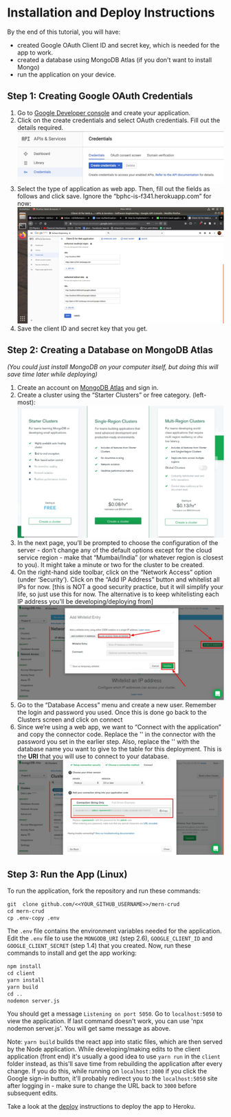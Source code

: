 # Installation and Deploy Instructions

By the end of this tutorial, you will have:

- created Google OAuth Client ID and secret key, which is needed for the app to work.
- created a database using MongoDB Atlas (if you don't want to install Mongo)
- run the application on your device.

## Step 1: Creating Google OAuth Credentials

1. Go to ​[Google Developer​ console](https://console.developers.google.com/) and create your application.
2. Click on the create credentials and select OAuth credentials. Fill out the details required.
   ![Google Developer Console](images/google-credentials.png)
3. Select the type of application as web app. Then, fill out the fields as follows and click save. Ignore the “bphc-is-f341.herokuapp.com” for now:
   ![create credentials view](images/google-client-id.png)
4. Save the client ID and secret key that you get.

## Step 2: Creating a Database on MongoDB Atlas

_(You could just install MongoDB on your computer itself, but doing this will save time later while deploying)_

1. Create an account on [​MongoDB Atlas​](https://cloud.mongodb.com/user) and sign in.
2. Create a cluster using the “Starter Clusters” or free category. (left-most):
   ![free-cluster-mongo](images/mongo-atlas-clusters.png)
3. In the next page, you’ll be prompted to choose the configuration of the server - don’t change any of the default options except for the cloud service region - make that “Mumbai/India” (or whatever region is closest to you). It might take a minute or two for the cluster to be created.
4. On the right-hand side toolbar, click on the “Network Access” option (under ‘Security’). Click on the “Add IP Address” button and whitelist all IPs for now. [this is NOT a good security practice, but it will simplify your life, so just use this for now. The alternative is to keep whitelisting each IP address you'll be developing/deploying from]
   ![whitelist-mongo-settings](images/mongo-whitelist.png)
5. Go to the “Database Access” menu and create a new user. Remember the login and password you used. Once this is done go back to the Clusters screen and click on connect
6. Since we’re using a web app, we want to “Connect with the application” and copy the connector code. Replace the '<password>' in the connector with the password you set in the earlier step. Also, replace the '<dbname>' with the database name you want to give to the table for this deployment. This is the​ **URI​** that you will use to connect to your database.
   ![](images/mongo-uri.png)

## Step 3: Run the App (Linux)

To run the application, fork the repository and run these commands:

```
git ​ clone​ github.com/<<YOUR_GITHUB_USERNAME>>/mern-crud
cd​ mern-crud
cp .env-copy .env
```

The `.env` file contains the environment variables needed for the application. Edit the `.env` file to use the `MONGODB_URI` (step 2.6), `GOOGLE_CLIENT_ID` and `GOOGLE_CLIENT_SECRET` (step 1.4) that you created. Now, run these commands to install and get the app working:

```
npm install
cd​ client
yarn install
yarn build
cd ..
nodemon server.js
```

You should get a message `Listening on port 5050`. Go to `localhost:5050` to view the application. If last command doesn't work, you can use 'npx nodemon server.js'. You will get same message as above.

Note: `yarn build` builds the react app into static files, which are then served by the Node application. While developing/making edits to the client application (front end) it's usually a good idea to use `yarn run` in the `client` folder instead, as this'll save time from rebuilding the application after every change. If you do this, while running on `localhost:3000` if you click the Google sign-in button, it'll probably redirect you to the `localhost:5050` site after logging in - make sure to change the URL back to `3000` before subsequent edits.

Take a look at the [deploy](deploy.md) instructions to deploy the app to Heroku.
